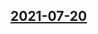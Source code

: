 ## [2021-07-20](https://github.com/faktaoklimatu/graphics/blob/2690f3d03c145eb96bd1313c6e8b21956cfa8c98/data-visualization/future/czechia/cs-uhlikovy-rozpocet-cr.ai)



